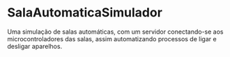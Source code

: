 # SalaAutomaticaSimulador
Uma simulação de salas automáticas, com um servidor conectando-se aos microcontroladores das salas, assim automatizando processos de ligar e desligar aparelhos.

